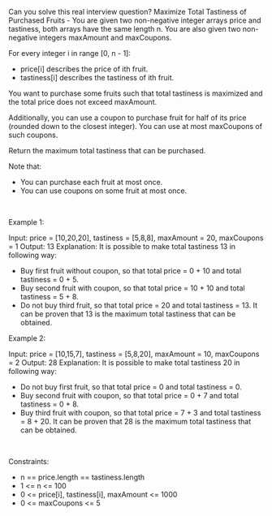 Can you solve this real interview question? Maximize Total Tastiness of Purchased Fruits - You are given two non-negative integer arrays price and tastiness, both arrays have the same length n. You are also given two non-negative integers maxAmount and maxCoupons.

For every integer i in range [0, n - 1]:

 * price[i] describes the price of ith fruit.
 * tastiness[i] describes the tastiness of ith fruit.

You want to purchase some fruits such that total tastiness is maximized and the total price does not exceed maxAmount.

Additionally, you can use a coupon to purchase fruit for half of its price (rounded down to the closest integer). You can use at most maxCoupons of such coupons.

Return the maximum total tastiness that can be purchased.

Note that:

 * You can purchase each fruit at most once.
 * You can use coupons on some fruit at most once.

 

Example 1:


Input: price = [10,20,20], tastiness = [5,8,8], maxAmount = 20, maxCoupons = 1
Output: 13
Explanation: It is possible to make total tastiness 13 in following way:
- Buy first fruit without coupon, so that total price = 0 + 10 and total tastiness = 0 + 5.
- Buy second fruit with coupon, so that total price = 10 + 10 and total tastiness = 5 + 8.
- Do not buy third fruit, so that total price = 20 and total tastiness = 13.
It can be proven that 13 is the maximum total tastiness that can be obtained.


Example 2:


Input: price = [10,15,7], tastiness = [5,8,20], maxAmount = 10, maxCoupons = 2
Output: 28
Explanation: It is possible to make total tastiness 20 in following way:
- Do not buy first fruit, so that total price = 0 and total tastiness = 0.
- Buy second fruit with coupon, so that total price = 0 + 7 and total tastiness = 0 + 8.
- Buy third fruit with coupon, so that total price = 7 + 3 and total tastiness = 8 + 20.
It can be proven that 28 is the maximum total tastiness that can be obtained.


 

Constraints:

 * n == price.length == tastiness.length
 * 1 <= n <= 100
 * 0 <= price[i], tastiness[i], maxAmount <= 1000
 * 0 <= maxCoupons <= 5
